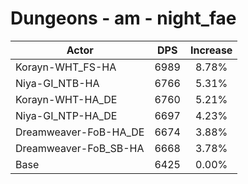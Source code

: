 # Dungeons - am - night_fae
| Actor | DPS | Increase |
|---|:---:|:---:|
|Korayn-WHT_FS-HA|6989|8.78%|
|Niya-GI_NTB-HA|6766|5.31%|
|Korayn-WHT-HA_DE|6760|5.21%|
|Niya-GI_NTP-HA_DE|6697|4.23%|
|Dreamweaver-FoB-HA_DE|6674|3.88%|
|Dreamweaver-FoB_SB-HA|6668|3.78%|
|Base|6425|0.00%|
